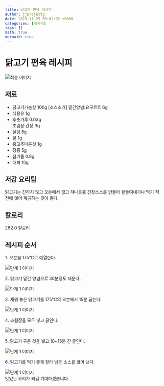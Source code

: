 ```yaml
---
title: 닭고기 편육 레시피
author: jjprojectg
date: 2023-11-25 03:01:02 +0000
categories: [레시피]
tags: []
math: true
mermaid: true
---
```

<meta name="og:type" content="website"/>
<meta charset="UTF-8"/>
<div class="header">
  <h1>닭고기 편육 레시피</h1>
</div>

<div class="container my-4">
  <div class="row">
    <div class="col-12 col-md-6">
      <div class="recipe-image">
        <img src="http://www.foodsafetykorea.go.kr/uploadimg/20141117/20141117053449_1416213289103.jpg" class="step-image" alt="최종 이미지"/>
      </div>
    </div>
    <div class="col-12 col-md-6">
      <div class="ingredients">
        <h2>재료</h2>
        <ul class="card">
          <li> 닭고기가슴살 100g [소스소개] 밑간양념:요구르트 6g </li>
          <li>  식용유 1g </li>
          <li>  후춧가루 0.03g<br /> 조림장:간장 3g </li>
          <li>  설탕 5g </li>
          <li>  꿀 1g </li>
          <li>  홍고추마른것 1g </li>
          <li>  정종 5g </li>
          <li>  참기름 0.8g </li>
          <li>  대파 10g </li>
</ul>
      </div>
    </div>
    <div class="col-12 col-md-6">
      <div class="ingredients">
        <h2>저감 요리팁</h2>
        <div class="card"> 
          <p>
            닭고기는 간하지 않고 오븐에서 굽고 저나트륨 간장소스를 만들어 곁들여내거나 먹기 직전에 얹어 제공하는 것이 좋다.
          </p>
        </div>
      </div>
      <div class="ingredients">
        <h2>칼로리</h2>
        <div class="card"> 
          <p>
            262.0 칼로리
          </p>
        </div>
      </div>
    </div>
  </div>

  <h2 class="my-4">레시피 순서</h2>
  <div class="card recipe-card">
    <div class="card-body recipe-step">
      <p class="card-text step-description">1. 오븐을 175℃로 예열한다.</p>
      <img src="http://www.foodsafetykorea.go.kr/uploadimg/cook/851-1.jpg" alt="단계 1 이미지" class="step-image"/>
    </div>
  </div>
  <div class="card recipe-card">
    <div class="card-body recipe-step">
      <p class="card-text step-description">2. 닭고기 밑간 양념으로 30분정도 재운다.</p>
      <img src="http://www.foodsafetykorea.go.kr/uploadimg/cook/851-2.jpg" alt="단계 1 이미지" class="step-image"/>
    </div>
  </div>
  <div class="card recipe-card">
    <div class="card-body recipe-step">
      <p class="card-text step-description">3. 재워 놓은 닭고기를 175℃의 오븐에서 15분 굽는다.</p>
      <img src="http://www.foodsafetykorea.go.kr/uploadimg/cook/851-3.jpg" alt="단계 1 이미지" class="step-image"/>
    </div>
  </div>
  <div class="card recipe-card">
    <div class="card-body recipe-step">
      <p class="card-text step-description">4. 조림장을 모두 넣고 끓인다.</p>
      <img src="http://www.foodsafetykorea.go.kr/uploadimg/cook/851-4.jpg" alt="단계 1 이미지" class="step-image"/>
    </div>
  </div>
  <div class="card recipe-card">
    <div class="card-body recipe-step">
      <p class="card-text step-description">5. 닭고기 구운 것을 넣고 10~15분 간 졸인다.</p>
      <img src="http://www.foodsafetykorea.go.kr/uploadimg/cook/851-5.jpg" alt="단계 1 이미지" class="step-image"/>
    </div>
  </div>
  <div class="card recipe-card">
    <div class="card-body recipe-step">
      <p class="card-text step-description">6. 닭고기를 먹기 좋게 잘라 남은 소스를 얹어 낸다.</p>
      <img src="http://www.foodsafetykorea.go.kr/uploadimg/cook/851-6.jpg" alt="단계 1 이미지" class="step-image"/>
    </div>
  </div>

</div>
맛있는 요리가 되길 기대하겠습니다.
